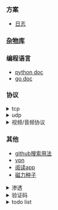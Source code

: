 ### 方案
- [日志](design/日志系统.md)


### [杂物库](https://github.com/7134g/m_troops)


### 编程语言
  - [python doc](https://github.com/7134g/m_troops/blob/master/py/README.md)
  - [go doc](https://github.com/7134g/m_troops/blob/master/go/README.md)


### 协议
  <details>
  <summary> tcp </summary>
  
  - [tcp](proto/tcp.md) 
  - [http](proto/http.md)
  - [websocket](https://github.com/HJava/myBlog/tree/master/WebSocket%20%E5%8D%8F%E8%AE%AE%20RFC%20%E6%96%87%E6%A1%A3)
  - [mqtt](proto/mqtt.md)
  
  </details>
  
  
  <details>
  <summary> udp </summary>
  
  - [udp](proto/udp.md)
  - [snmp 网管协议](proto/snmp.md)
  - [DNS 解析地址](/)
  - [DHCP 分配ip地址](/)
  
  </details>
  
  <details>
  <summary> 视频/音频协议 </summary>
  
  - [sctp](proto/sctp.md)
  - [WebRTC 视频流](https://github.com/pion/webrtc)
  - [http_flv](/)
  - [m3u8](proto/m3u8.md)

  </details>

### 其他

- [github搜索用法](github.txt)
- [vpn](software/vpn.md)
- [阅读app](software/应用.md)
- [磁力种子](software/磁力种子.md)

<details>
<summary> 渗透 </summary>

- [漏洞测试站点](leak/leak_test.md)
- [sql注入](leak/sql.md)
- [脱壳](leak/脱壳.txt)
- [chrome](leak/chrome.md)
- [渗透依赖库](leak/库.md)

</details>

 

<details>
<summary>验证码</summary>

- [ai识别验证码（带带弟弟）](https://github.com/sml2h3/ddddocr)
- [pdf文字识别](https://github.com/breezedeus/CnOCR)
- [路牌文字识别](https://github.com/JaidedAI/EasyOCR)

</details>



<details>
<summary>todo list</summary>

- 树莓派
  - [墨水屏电影](https://shumeipai.nxez.com/2020/10/13/how-to-build-a-very-slow-movie-player-in-2020.html)
- [存储相关的开源项目](https://github.com/gostor/awesome-go-storage/blob/master/README.md)
- [Telegram使用的协议](https://github.com/9seconds/mtg)
- [go-zero-looklook](https://github.com/Mikaelemmmm/go-zero-looklook)
  
</details>

<!--
**7134g/7134g** is a ✨ _special_ ✨ repository because its `README.md` (this file) appears on your GitHub profile.

Here are some ideas to get you started:

- 🔭 I’m currently working on ...
- 🌱 I’m currently learning ...
- 👯 I’m looking to collaborate on ...
- 🤔 I’m looking for help with ...
- 💬 Ask me about ...
- 📫 How to reach me: ...
- 😄 Pronouns: ...
- ⚡ Fun fact: ...
-->

